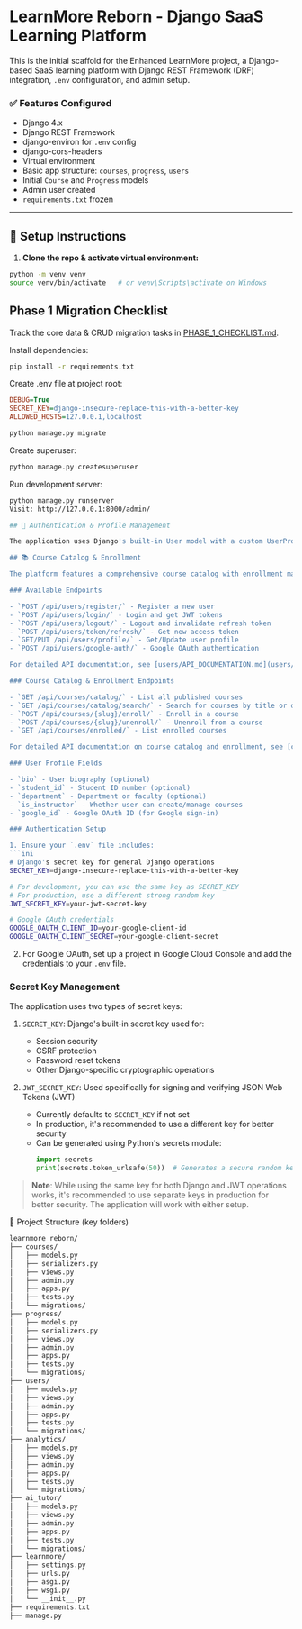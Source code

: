# LearnMore Reborn - Django SaaS Learning Platform


This is the initial scaffold for the Enhanced LearnMore project, a Django-based SaaS learning platform with Django REST Framework (DRF) integration, `.env` configuration, and admin setup.

### ✅ Features Configured
- Django 4.x
- Django REST Framework
- django-environ for `.env` config
- django-cors-headers
- Virtual environment
- Basic app structure: `courses`, `progress`, `users`
- Initial `Course` and `Progress` models
- Admin user created
- `requirements.txt` frozen

---

## 📝 Setup Instructions

1. **Clone the repo & activate virtual environment:**

```bash
python -m venv venv
source venv/bin/activate   # or venv\Scripts\activate on Windows
```

## Phase 1 Migration Checklist

Track the core data & CRUD migration tasks in [PHASE_1_CHECKLIST.md](PHASE_1_CHECKLIST.md).

Install dependencies:

```bash
pip install -r requirements.txt
```

Create .env file at project root:
```ini
DEBUG=True
SECRET_KEY=django-insecure-replace-this-with-a-better-key
ALLOWED_HOSTS=127.0.0.1,localhost
```

```bash
python manage.py migrate
```

Create superuser:

```bash
python manage.py createsuperuser
```

Run development server:

```bash
python manage.py runserver
Visit: http://127.0.0.1:8000/admin/

## 🔐 Authentication & Profile Management

The application uses Django's built-in User model with a custom UserProfile extension for additional user information. Authentication is handled through JWT tokens.

## 📚 Course Catalog & Enrollment

The platform features a comprehensive course catalog with enrollment management capabilities. Users can browse courses, filter by enrollment type, search for specific courses, and enroll in courses of interest.

### Available Endpoints

- `POST /api/users/register/` - Register a new user
- `POST /api/users/login/` - Login and get JWT tokens
- `POST /api/users/logout/` - Logout and invalidate refresh token
- `POST /api/users/token/refresh/` - Get new access token
- `GET/PUT /api/users/profile/` - Get/Update user profile
- `POST /api/users/google-auth/` - Google OAuth authentication

For detailed API documentation, see [users/API_DOCUMENTATION.md](users/API_DOCUMENTATION.md).

### Course Catalog & Enrollment Endpoints

- `GET /api/courses/catalog/` - List all published courses
- `GET /api/courses/catalog/search/` - Search for courses by title or description
- `POST /api/courses/{slug}/enroll/` - Enroll in a course
- `POST /api/courses/{slug}/unenroll/` - Unenroll from a course
- `GET /api/courses/enrolled/` - List enrolled courses

For detailed API documentation on course catalog and enrollment, see [courses/API_DOCUMENTATION.md](courses/API_DOCUMENTATION.md).

### User Profile Fields

- `bio` - User biography (optional)
- `student_id` - Student ID number (optional)
- `department` - Department or faculty (optional)
- `is_instructor` - Whether user can create/manage courses
- `google_id` - Google OAuth ID (for Google sign-in)

### Authentication Setup

1. Ensure your `.env` file includes:
```ini
# Django's secret key for general Django operations
SECRET_KEY=django-insecure-replace-this-with-a-better-key

# For development, you can use the same key as SECRET_KEY
# For production, use a different strong random key
JWT_SECRET_KEY=your-jwt-secret-key

# Google OAuth credentials
GOOGLE_OAUTH_CLIENT_ID=your-google-client-id
GOOGLE_OAUTH_CLIENT_SECRET=your-google-client-secret
```

2. For Google OAuth, set up a project in Google Cloud Console and add the credentials to your `.env` file.

### Secret Key Management

The application uses two types of secret keys:

1. `SECRET_KEY`: Django's built-in secret key used for:
   - Session security
   - CSRF protection
   - Password reset tokens
   - Other Django-specific cryptographic operations

2. `JWT_SECRET_KEY`: Used specifically for signing and verifying JSON Web Tokens (JWT)
   - Currently defaults to `SECRET_KEY` if not set
   - In production, it's recommended to use a different key for better security
   - Can be generated using Python's secrets module:
     ```python
     import secrets
     print(secrets.token_urlsafe(50))  # Generates a secure random key
     ```

> **Note**: While using the same key for both Django and JWT operations works, it's recommended to use separate keys in production for better security. The application will work with either setup.

📂 Project Structure (key folders)
```bash
learnmore_reborn/
├── courses/
│   ├── models.py
│   ├── serializers.py
│   ├── views.py
│   ├── admin.py
│   ├── apps.py
│   ├── tests.py
│   └── migrations/
├── progress/
│   ├── models.py
│   ├── serializers.py
│   ├── views.py
│   ├── admin.py
│   ├── apps.py
│   ├── tests.py
│   └── migrations/
├── users/
│   ├── models.py
│   ├── views.py
│   ├── admin.py
│   ├── apps.py
│   ├── tests.py
│   └── migrations/
├── analytics/
│   ├── models.py
│   ├── views.py
│   ├── admin.py
│   ├── apps.py
│   ├── tests.py
│   └── migrations/
├── ai_tutor/
│   ├── models.py
│   ├── views.py
│   ├── admin.py
│   ├── apps.py
│   ├── tests.py
│   └── migrations/
├── learnmore/
│   ├── settings.py
│   ├── urls.py
│   ├── asgi.py
│   ├── wsgi.py
│   └── __init__.py
├── requirements.txt
├── manage.py
```
